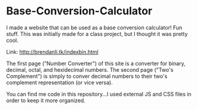 # Base-Conversion-Calculator
I made a website that can be used as a base conversion calculator! Fun stuff. This was initially made for a class project, but I thought it was pretty cool.

Link: 
http://brendanli.tk/indexbin.html

The first page ("Number Converter") of this site is a converter for binary, decimal, octal, and hexidecimal numbers. The second page ("Two's Complement") is simply to
conver decimal numbers to their two's complement representation (or vice versa).

You can find me code in this repository...I used external JS and CSS files in order to keep it more organized. 
